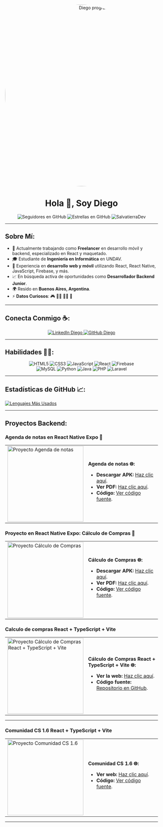 <div align="center">
    <img alt="Diego programador" 
         src="https://scontent.ffdo24-3.fna.fbcdn.net/v/t39.30808-6/466630893_1078644860520148_13597451172605879_n.jpg?_nc_cat=106&ccb=1-7&_nc_sid=cc71e4&_nc_eui2=AeERAN49B0X_um5HIy7uahaA6KJxiuPfmsfoonGK49-ax-vlUprZwVoUp-ker_D9c-3ZsNZwJIESf0Qi7vGDehIi&_nc_ohc=uUUzuW99ED0Q7kNvgGkOK2S&_nc_zt=23&_nc_ht=scontent.ffdo24-3.fna&_nc_gid=AxzEEMaHeHi-EaBXbzdfDp6&oh=00_AYAnXIZ40WJj8H7Lq67me9kxAxh0IP83vCgzo2G2NaJVCQ&oe=673D1F23" 
         width="600" heigth="400" style="border-radius: 50%;" />
</div>

<h1 align="center">
    Hola 👋, Soy Diego
</h1>

<div align="center">
    <img alt="Seguidores en GitHub" src="https://img.shields.io/github/followers/SalvatierraDev?style=social" />
    <img alt="Estrellas en GitHub" src="https://img.shields.io/github/stars/SalvatierraDev?style=social" />
    <img src="https://komarev.com/ghpvc/?username=SalvatierraDev" alt="SalvatierraDev" />
</div>

---

## Sobre Mí:

- 🏢 Actualmente trabajando como **Freelancer** en desarrollo móvil y backend, especializado en React y maquetado.
- 🎓 Estudiante de **Ingeniería en Informática** en UNDAV.
- 🔧 Experiencia en **desarrollo web y móvil** utilizando React, React Native, JavaScript, Firebase, y más.
- 📈 En búsqueda activa de oportunidades como **Desarrollador Backend Junior**.
- 🌍 Resido en **Buenos Aires, Argentina**.
- ⚡ **Datos Curiosos**: 🎮 🧑‍💻 🚴‍♂️ 🍿

---

## Conecta Conmigo ☕:

<div align="center">
    <a href="https://www.linkedin.com/in/dos354ab4/">
        <img src="https://img.icons8.com/fluency/48/000000/linkedin.png" alt="LinkedIn Diego"/>
    </a>
    <a href="https://github.com/SalvatierraDev">
        <img src="https://img.icons8.com/fluency/48/000000/github.png" alt="GitHub Diego"/>
    </a>
</div>

---

## Habilidades 🧑‍💻:

<div align="center">
    <img src="https://img.icons8.com/color/48/000000/html-5--v1.png" alt="HTML5"/>
    <img src="https://img.icons8.com/color/48/000000/css3.png" alt="CSS3"/>
    <img src="https://img.icons8.com/color/48/000000/javascript--v1.png" alt="JavaScript"/>
    <img src="https://img.icons8.com/office/48/000000/react.png" alt="React"/>
    <img src="https://img.icons8.com/color/48/000000/firebase.png" alt="Firebase"/>
    <br/>
    <img src="https://img.icons8.com/color/48/000000/mysql-logo.png" alt="MySQL"/>
    <img src="https://img.icons8.com/color/48/000000/python.png" alt="Python"/>
    <img src="https://img.icons8.com/color/48/000000/java-coffee-cup-logo--v1.png" alt="Java"/>
    <img src="https://img.icons8.com/officel/48/000000/php-logo.png" alt="PHP"/>
    <img src="https://img.icons8.com/fluency/48/000000/laravel.png" alt="Laravel"/>
</div>

---

## Estadísticas de GitHub 📈:

[![Lenguajes Más Usados](https://github-readme-stats.vercel.app/api/top-langs/?username=SalvatierraDev&theme=algolia)](https://github.com/salvatierraprogrammer/github-readme-stats)

---

## Proyectos  Backend:

### Agenda de notas en React Native Expo 📱

<table align="center">
  <tr>
    <td>
      <img alt="Proyecto Agenda de notas" 
           src="https://firebasestorage.googleapis.com/v0/b/react-firebase-e0cf3.appspot.com/o/Captura%20de%20pantalla%202024-10-02%20202110.png?alt=media&token=f3b026e0-3709-471d-8dc5-1be9085455d1" 
           width="250"/>
    </td>
    <td>
      <strong>Agenda de notas 🌐:</strong>
      <ul>
        <li><strong>Descargar APK:</strong> <a href="https://drive.google.com/file/d/1wHhdyxg7hveNjwPy9qwIMTEFSM5FPNu-/view?usp=sharing">Haz clic aquí</a>.</li>
        <li><strong>Ver PDF:</strong> <a href="https://drive.google.com/file/d/1miIAP4qkDpUQeLL99A9Eh5mxv8G7Dvej/view?usp=sharing">Haz clic aquí</a>.</li>
        <li><strong>Código:</strong> <a href="#">Ver código fuente</a>.</li>
      </ul>
    </td>
  </tr>
</table>

### Proyecto en React Native Expo: **Cálculo de Compras** 📱

<table align="center">
  <tr>
    <td>
      <img alt="Proyecto Cálculo de Compras" 
           src="https://firebasestorage.googleapis.com/v0/b/react-firebase-e0cf3.appspot.com/o/Google%20Pixel%204%20XL%20Presentation.png?alt=media&token=8eb903bb-f9df-4fc9-b71d-1a033855931b" 
           width="250"/>
    </td>
    <td>
      <strong>Cálculo de Compras 🌐:</strong>
      <ul>
        <li><strong>Descargar APK:</strong> <a href="https://drive.google.com/file/d/1sSEXt5JWVBSrkVzcKSn5v8nVO6C6xi66/view?usp=sharing">Haz clic aquí</a>.</li>
        <li><strong>Ver PDF:</strong> <a href="https://drive.google.com/file/d/1nbBHqSKm4PHVg8UxABweilFKFIUSGvZv/view?usp=sharing">Haz clic aquí</a>.</li>
        <li><strong>Código:</strong> <a href="#">Ver código fuente</a>.</li>
      </ul>
    </td>
  </tr>
</table>

### Calculo de compras React + TypeScript + Vite
<table align="center">
  <tr>
    <td>
      <img alt="Proyecto Cálculo de Compras React + TypeScript + Vite" 
           src="https://firebasestorage.googleapis.com/v0/b/donacionescomunidad-4ff32.appspot.com/o/misCompras.PNG?alt=media&token=d1961585-1bee-49bc-9579-ed6e0a3c91b6" 
           width="250"/>
    </td>
    <td>
      <strong>Cálculo de Compras React + TypeScript + Vite 🌐:</strong>
      <ul>
        <li><strong>Ver la web:</strong> <a href="https://mis-compras-calculo.netlify.app/">Haz clic aquí</a>.</li>
        <li><strong>Código fuente:</strong> <a href="https://github.com/SalvatierraDev/misCompras">Repositorio en GitHub</a>.</li>
      </ul>
    </td>
  </tr>
</table>

---

### Comunidad CS 1.6 React + TypeScript + Vite

<table align="center">
  <tr>
    <td>
      <img alt="Proyecto Comunidad CS 1.6" 
           src="https://firebasestorage.googleapis.com/v0/b/donacionescomunidad-4ff32.appspot.com/o/comunidadCS16.PNG?alt=media&token=03c05275-d4c9-4b51-a5a8-b8c7ad1dc382" 
           width="250"/>
    </td>
    <td>
      <strong>Comunidad CS 1.6 🌐:</strong>
      <ul>
        <li><strong>Ver web:</strong> <a href="https://baquitacomunidadcs.netlify.app/">Haz clic aquí</a>.</li>
        <li><strong>Código:</strong> <a href="#">Ver código fuente</a>.</li>
      </ul>
    </td>
  </tr>
</table>

---

